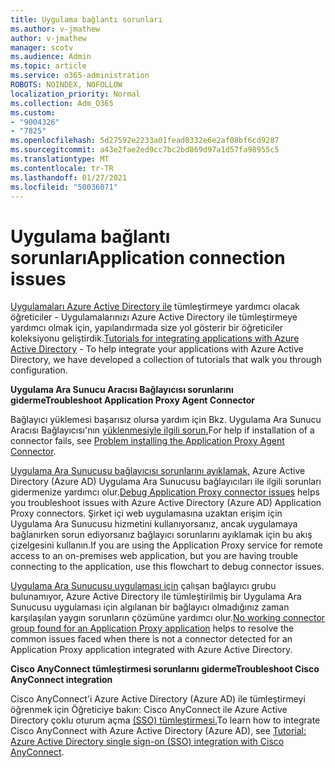 ```yaml
---
title: Uygulama bağlantı sorunları
ms.author: v-jmathew
author: v-jmathew
manager: scotv
ms.audience: Admin
ms.topic: article
ms.service: o365-administration
ROBOTS: NOINDEX, NOFOLLOW
localization_priority: Normal
ms.collection: Adm_O365
ms.custom:
- "9004326"
- "7825"
ms.openlocfilehash: 5d27592e2233a01fead0332e6e2af08bf6cd9287
ms.sourcegitcommit: a43e2fae2ed9cc7bc2bd869d97a1d57fa98955c5
ms.translationtype: MT
ms.contentlocale: tr-TR
ms.lasthandoff: 01/27/2021
ms.locfileid: "50036071"
---
```

# <a name="application-connection-issues"></a><span data-ttu-id="5acdc-102">Uygulama bağlantı sorunları</span><span class="sxs-lookup"><span data-stu-id="5acdc-102">Application connection issues</span></span>

<span data-ttu-id="5acdc-103">[Uygulamaları Azure Active Directory ile](https://docs.microsoft.com/azure/active-directory/saas-apps/tutorial-list) tümleştirmeye yardımcı olacak öğreticiler - Uygulamalarınızı Azure Active Directory ile tümleştirmeye yardımcı olmak için, yapılandırmada size yol gösterir bir öğreticiler koleksiyonu geliştirdik.</span><span class="sxs-lookup"><span data-stu-id="5acdc-103">[Tutorials for integrating applications with Azure Active Directory](https://docs.microsoft.com/azure/active-directory/saas-apps/tutorial-list) - To help integrate your applications with Azure Active Directory, we have developed a collection of tutorials that walk you through configuration.</span></span>

<span data-ttu-id="5acdc-104">**Uygulama Ara Sunucu Aracısı Bağlayıcısı sorunlarını giderme**</span><span class="sxs-lookup"><span data-stu-id="5acdc-104">**Troubleshoot Application Proxy Agent Connector**</span></span>

<span data-ttu-id="5acdc-105">Bağlayıcı yüklemesi başarısız olursa yardım için Bkz. Uygulama Ara Sunucu Aracısı Bağlayıcısı'nın [yüklenmesiyle ilgili sorun.](https://docs.microsoft.com/azure/active-directory/manage-apps/application-proxy-connector-installation-problem)</span><span class="sxs-lookup"><span data-stu-id="5acdc-105">For help if installation of a connector fails, see [Problem installing the Application Proxy Agent Connector](https://docs.microsoft.com/azure/active-directory/manage-apps/application-proxy-connector-installation-problem).</span></span>

<span data-ttu-id="5acdc-106">[Uygulama Ara Sunucusu bağlayıcısı sorunlarını ayıklamak,](https://docs.microsoft.com/azure/active-directory/manage-apps/application-proxy-debug-connectors) Azure Active Directory (Azure AD) Uygulama Ara Sunucusu bağlayıcıları ile ilgili sorunları gidermenize yardımcı olur.</span><span class="sxs-lookup"><span data-stu-id="5acdc-106">[Debug Application Proxy connector issues](https://docs.microsoft.com/azure/active-directory/manage-apps/application-proxy-debug-connectors) helps you troubleshoot issues with Azure Active Directory (Azure AD) Application Proxy connectors.</span></span> <span data-ttu-id="5acdc-107">Şirket içi web uygulamasına uzaktan erişim için Uygulama Ara Sunucusu hizmetini kullanıyorsanız, ancak uygulamaya bağlanırken sorun ediyorsanız bağlayıcı sorunlarını ayıklamak için bu akış çizelgesini kullanın.</span><span class="sxs-lookup"><span data-stu-id="5acdc-107">If you are using the Application Proxy service for remote access to an on-premises web application, but you are having trouble connecting to the application, use this flowchart to debug connector issues.</span></span>

<span data-ttu-id="5acdc-108">[Uygulama Ara Sunucusu uygulaması için](https://docs.microsoft.com/azure/active-directory/manage-apps/application-proxy-connectivity-no-working-connector) çalışan bağlayıcı grubu bulunamıyor, Azure Active Directory ile tümleştirilmiş bir Uygulama Ara Sunucusu uygulaması için algılanan bir bağlayıcı olmadığınız zaman karşılaşılan yaygın sorunların çözümüne yardımcı olur.</span><span class="sxs-lookup"><span data-stu-id="5acdc-108">[No working connector group found for an Application Proxy application](https://docs.microsoft.com/azure/active-directory/manage-apps/application-proxy-connectivity-no-working-connector) helps to resolve the common issues faced when there is not a connector detected for an Application Proxy application integrated with Azure Active Directory.</span></span>

<span data-ttu-id="5acdc-109">**Cisco AnyConnect tümleştirmesi sorunlarını giderme**</span><span class="sxs-lookup"><span data-stu-id="5acdc-109">**Troubleshoot Cisco AnyConnect integration**</span></span>

<span data-ttu-id="5acdc-110">Cisco AnyConnect'i Azure Active Directory (Azure AD) ile tümleştirmeyi öğrenmek için Öğreticiye bakın: Cisco AnyConnect ile Azure Active Directory çoklu oturum açma [(SSO) tümleştirmesi.](https://docs.microsoft.com/azure/active-directory/saas-apps/cisco-anyconnect)</span><span class="sxs-lookup"><span data-stu-id="5acdc-110">To learn how to integrate Cisco AnyConnect with Azure Active Directory (Azure AD), see [Tutorial: Azure Active Directory single sign-on (SSO) integration with Cisco AnyConnect](https://docs.microsoft.com/azure/active-directory/saas-apps/cisco-anyconnect).</span></span>
